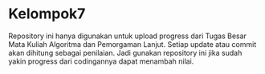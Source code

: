 Kelompok7
=========

Repository ini hanya digunakan untuk upload progress dari Tugas Besar Mata Kuliah Algoritma dan Pemorgaman Lanjut. Setiap update atau commit akan dihitung sebagai penilaian. Jadi gunakan repository ini jika sudah yakin progress dari codingannya dapat menambah nilai.
